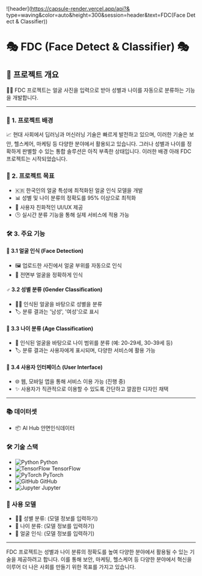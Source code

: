 ![header](https://capsule-render.vercel.app/api?& type=waving&color=auto&height=300&session=header&text=FDC(Face&nbsp;Detect&nbsp;&&nbsp;Classifier))
# 🎭 FDC (Face Detect & Classifier) 🎭

## 🌟 프로젝트 개요

👩👨 FDC 프로젝트는 얼굴 사진을 입력으로 받아 성별과 나이를 자동으로 분류하는 기능을 개발합니다.

---

### 📌 1. 프로젝트 배경

📈 현대 사회에서 딥러닝과 머신러닝 기술은 빠르게 발전하고 있으며, 이러한 기술은 보안, 헬스케어, 마케팅 등 다양한 분야에서 활용되고 있습니다. 그러나 성별과 나이를 정확하게 판별할 수 있는 통합 솔루션은 아직 부족한 상태입니다. 이러한 배경 아래 FDC 프로젝트는 시작되었습니다.

### 🎯 2. 프로젝트 목표

- 🇰🇷 한국인의 얼굴 특성에 최적화된 얼굴 인식 모델을 개발
- 📊 성별 및 나이 분류의 정확도를 95% 이상으로 최적화
- 🎨 사용자 친화적인 UI/UX 제공
- 🕒 실시간 분류 기능을 통해 실제 서비스에 적용 가능

### 🛠️ 3. 주요 기능

#### 🧑 3.1 얼굴 인식 (Face Detection)

- 🖼️ 업로드한 사진에서 얼굴 부위를 자동으로 인식
- 📸 전면부 얼굴을 정확하게 인식

#### ♂️ 3.2 성별 분류 (Gender Classification)

- 👱‍♂️ 인식된 얼굴을 바탕으로 성별을 분류
- 🏷️ 분류 결과는 '남성', '여성'으로 표시

#### 📅 3.3 나이 분류 (Age Classification)

- 🧓 인식된 얼굴을 바탕으로 나이 범위를 분류 (예: 20-29세, 30-39세 등)
- 🏷️ 분류 결과는 사용자에게 표시되며, 다양한 서비스에 활용 가능

#### 📱 3.4 사용자 인터페이스 (User Interface)

- 🌐 웹, 모바일 앱을 통해 서비스 이용 가능 (진행 중)
- ✨ 사용자가 직관적으로 이용할 수 있도록 간단하고 깔끔한 디자인 채택

---

### 📚 데이터셋

- 📦 AI Hub 안면인식데이터

### 🛠️ 기술 스택

- ![Python](https://example.com/python-icon.png) Python
- ![TensorFlow](https://example.com/tensorflow-icon.png) TensorFlow
- ![PyTorch](https://example.com/pytorch-icon.png) PyTorch
- ![GitHub](https://example.com/github-icon.png) GitHub
- ![Jupyter](https://example.com/jupyter-icon.png) Jupyter

### 📄 사용 모델

- 👱‍♂️ 성별 분류: (모델 정보를 입력하기)
- 🧓 나이 분류: (모델 정보를 입력하기)
- 🧑 얼굴 인식: (모델 정보를 입력하기)

---

FDC 프로젝트는 성별과 나이 분류의 정확도를 높여 다양한 분야에서 활용될 수 있는 기술을 제공하려고 합니다. 이를 통해 보안, 마케팅, 헬스케어 등 다양한 분야에서 혁신을 이루어 더 나은 사회를 만들기 위한 목표를 가지고 있습니다.
